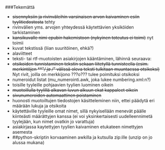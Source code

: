 ###Tekemättä
 * ~~sisennyksiin ja rivinväleihin varsinaisen arvon kaivaminen esiin tyylitiedostosta~~ tehty
 * rivinvälien yms. arvojen yhteydessä käytettävien yksiköiden tarkistaminen
 * ~~kansikuvalle nimi epubin hakemistoon (nykyinen toteutus ei toimi)~~ nyt toimii
 * kuvat tekstissä (liian suuritöinen, ehkä?)
 * alaviitteet
 * teksti- tai rtf-muotoisten asiakirjojen kääntäminen, lähinnä seuraava:
 * ~~otsikoiden tunnistaminen tekstin sekaan liitetyllä tunnisteella (esim. merkintöjen **"*/ ja */*"* välissä oleva teksti tulkitaan muuntaessa otsikoksi)~~ Nyt rivit, joilla on merkkijono ???o??? tulee poimituksi otsikoksi
 * numeroidut listat (mu_numerointi.awk, joka lukee numbering.xml:n?)
 * toisille tyyleille pohjaavien tyylien luominen oikein
 * ~~muotoillulla tyylillä alkavan luvun alkuun ekat kappaleet oikein~~
 * ~~sivunumeroiden automaattinen poistaminen~~
 * huonosti muotoiltujen tiedostojen käsitteleminen niin, ettei päädytä eri määrään lukuja ja otsikoita
 * käytettäville tyyleille omat nimet, sillä nykyisellään menevät päälle kiinteästi määrättyjen kanssa (ei voi yksinkertaisesti uudelleennimetä tyylejään, kun nimet ovatkin jo varattuja)
 * asiakirjassa kaytettyjen tyylien kaivaminen etukateen nimettyjen asemesta
 * ##python-skriptin korvaaminen awkilla ja kutsulla zip:ille (unzip on jo alussa mukana)